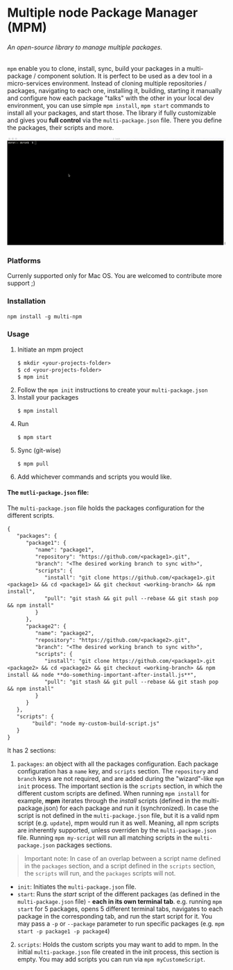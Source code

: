 # **M**ultiple node **P**ackage **M**anager (MPM)

###### An open-source library to manage multiple packages.
`mpm` enable you to clone, install, sync, build your packages in a multi-package / component solution.
It is perfect to be used as a dev tool in a micro-services environment. 
Instead of cloning multiple repositories / packages, navigating to each one, installing it, building,
starting it manually and configure how each package "talks" with the other in your local dev environment,
you can use simple `mpm install`, `mpm start` commands to install all your packages, and start those.
The library if fully customizable and gives you **full control** via the `multi-package.json` file. 
There you define the packages, their scripts and more. 

![mpm in action](assets/mpm.gif)

### Platforms
Currenly supported only for Mac OS. You are welcomed to contribute more support ;)

### Installation

`npm install -g multi-npm`

### Usage

1. Initiate an mpm project
    ```
    $ mkdir <your-projects-folder>
    $ cd <your-projects-folder>
    $ mpm init
    ```
2. Follow the `mpm init` instructions to create your `multi-package.json`
3. Install your packages
    ```
    $ mpm install
    ```
4. Run
    ```
    $ mpm start
    ```
5. Sync (git-wise)
    ```
    $ mpm pull
    ```
6. Add whichever commands and scripts you would like.

#### The `mutli-package.json` file:
The `multi-package.json` file holds the packages configuration for the different scripts.

```
{
   "packages": {
      "package1": {
         "name": "package1",
         "repository": "https://github.com/<package1>.git",
         "branch": "<The desired working branch to sync with>",
         "scripts": {
            "install": "git clone https://github.com/<package1>.git <package1> && cd <package1> && git checkout <working-branch> && npm install",
            "pull": "git stash && git pull --rebase && git stash pop && npm install"
         }
      },
      "package2": {
         "name": "package2",
         "repository": "https://github.com/<package2>.git",
         "branch": "<The desired working branch to sync with>",
         "scripts": {
            "install": "git clone https://github.com/<package1>.git <package2> && cd <package2> && git checkout <working-branch> && npm install && node **do-something-important-after-install.js**",
            "pull": "git stash && git pull --rebase && git stash pop && npm install"
         }
      }
   },
   "scripts": {
        "build": "node my-custom-build-script.js"
   }
}
```
 
It has 2 sections:
1. `packages`: an object with all the packages configuration. 
Each package configuration has a `name` key, and `scripts` section. 
The `repository` and `branch` keys are not required, and are added during the "wizard"-like `mpm init` process.
The important section is the `scripts` section, in which the different custom scripts are defined.
When running `mpm install` for example, **mpm** iterates through the *install* scripts (defined in the multi-package.json) for each package and run it (synchronized).
In case the script is not defined in the `multi-package.json` file, but it is a valid npm script (e.g. `update`), mpm would run it as well. 
Meaning, all npm scripts are inherently supported, unless overriden by the `multi-package.json` file.
Running `mpm my-script` will run all matching scripts in the `multi-package.json` packages sections.
> Important note: In case of an overlap between a script name defined in the `packages` section, and a script defined in the `scripts` section, the `scripts` will run, and the `packages` scripts will not.   
* `init`: Initiates the `multi-package.json` file.
* `start`: Runs the *start* script of the different packages (as defined in the `multi-package.json` file) - **each in its own terminal tab**.
e.g. running `mpm start` for 5 packages, opens 5 different terminal tabs, navigates to each package in the corresponding tab, and run the start script for it. You may pass a `-p` or `--package` parameter to run specific packages (e.g. `mpm start -p package1 -p package4`)  
2. `scripts`: Holds the custom scripts you may want to add to mpm. 
In the initial `multi-package.json` file created in the init process, this section is empty.
You may add scripts you can run via `mpm myCustomeScript`. 